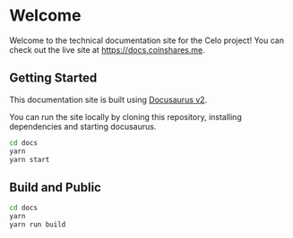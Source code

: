# Welcome

Welcome to the technical documentation site for the Celo project! You can check out the live site at https://docs.coinshares.me.

## Getting Started

This documentation site is built using [Docusaurus v2](https://github.com/facebook/docusaurus).

You can run the site locally by cloning this repository, installing dependencies and starting docusaurus.

```sh
cd docs
yarn
yarn start
```

## Build and Public

```sh
cd docs
yarn
yarn run build
```
